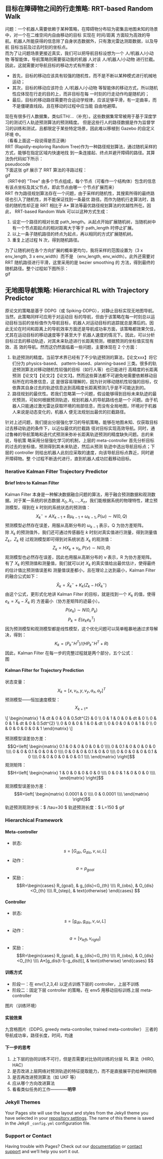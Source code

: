 ## 目标在障碍物之间的行走策略: RRT-based Random Walk
问题：一个机器人需要依赖于某种策略，在障碍物分布较为密集且地图未知的场景中，对一个在二维空间内自由移动的目标
实现在 时间/距离 方面较为高效的导航。机器人所能获得的信息除了自身状态数据外，只有激光雷达测距数据，以及导航
目标当前及过去时刻的坐标点。  
而为了让问题场景更接近真实，我们可以把导航目标设想为一个 人/机器人/小动物 等智能体，导航策略则需要驱动我的机器
人对该 人/机器人/小动物 进行拦截。因此，这就需要对导航目标的移动方式有所要求：  
- 首先，目标的移动应该具有较强的随机性，而不是不断以某种模式进行机械地运动；
- 其次，目标的移动应该符合 人/机器人/小动物 等智能体的移动方式，所以随机性应体现在行走的目的上，而非目标在每
  一时刻的行走动作均是随机的；
- 最后，目标的移动路径需要符合运动学规律，应该足够平滑，有一定曲率，而不是僵硬直线段。且在移动的过程中应当能
  自由地避障。  

现在有很多行人数据集，类似ETH/...（补充）。这些数据集常常被用于基于深度学习的测试行人轨迹预测算法的预测精度。
但是这些行人的路径数据是作为监督学习的训练和测试，且都限定于某些特定场景，因此难以移植到 Gazebo 的自定义环境
中。  
（看看上面这一段说得是否正确）  
RRT (Rapidly-exploring Random Tree)作为一种路径规划算法，通过随机采样的方式，能够在指定区域内快速地找
到一条连接起、终点并避开障碍的路径。其算法伪代码如下所示：  
pseudocode  
下面这张 gif 展示了 RRT 算法的寻路过程：  
gif  
（RRT中的 "Tree" 由多个节点组成，每个节点（可看作一个结构体）包含的信息有该点坐标及其父节点，即此节点由哪一
个节点扩展而来）  
RRT 作为路径规划算法存在一个问题，由于采样的随机性，其搜索所得的最终路径也引入了随机性，并不能保证找到一条最优
路径。而作为随机行走算法时，路径的随机性却正是 RRT 相比于 A* 算法等最优路径规划算法的优越性所在。因此，
RRT-based Random Walk 可以以这种方式生成：
1. 设定一个路径的相对长度 path_length。从起点开始扩展随机树，当随机树中有一个节点距起点的相对距离大于等于
path_length 时停止扩展。
2. 以上一条子随机路径的终点为起点，再以相同的方式扩展随机树。
3. 重复上述过程 N 次，得到随机路径。

为了让随机树在各个方向扩展的概率更均匀，我将采样的范围设置为（3 x env_length, 3 x env_width）而不是
（env_length, env_width）。此外还需要对 RRT 随机路径进行平滑，这里采用的是 bezier smoothing 的
方法，得到最终的随机路径。整个过程如下图所示：  
gif  
## 无地图导航策略: Hierarchical RL with Trajectory Predictor
原论文的策略是基于 DDPG（或 Spiking-DDPG），对静止目标实现无地图导航。当然，此策略同样可应用于对运动目
标的导航，但由于该策略在每一时刻总以运动目标当前的坐标值作为导航目标，机器人对运动目标的追踪就总是滞后的。因
此无论在时间和距离上的导航效率方面还是导航成功率方面，该策略都效果欠佳，尤其在运动目标的移动速度等于甚至大于
机器人速度的情况下。因此，可以分析目标过去的移动轨迹，对其未来轨迹进行长距离预测，根据预测的坐标值实现有效、高
效的导航。然而这仍然面临着一些问题，主要体现在 2 个方面：
1. 轨迹预测的精度。当前学术界已经有了不少轨迹预测的算法，【论文xxx】将它们分为 physics-based、
   pattern-based、planning-based 三类。很多的轨迹预测算法对移动随机性较强的目标（如行人等）也已能进行
   高精度的长距离预测【论文1】【论文2】【论文3】。然而这些算法都不可避免地需要依赖移动目标所在的场景信息，这
   是很容易理解的，因为针对移动随机性较强的目标，仅依靠其自身过去的轨迹信息达到高精度长距离预测几乎是不可能达到的。
2. 路径规划的最优性。若我们忽略第一个问题，假设能够得到目标未来轨迹的最优预测，可如何根据预测轨迹，规划机器人的导航路线也是一个
   问题。由于机器人只能通过激光雷达获取环境的局部信息，而没有全局地图，环境对于机器人来说是动态变化的，机器人
   便无法规划出最优的拦截路径。  

针对上述问题，我们提出分层强化学习的导航策略，能够在地图未知、仅获取目标过去移动轨迹的条件下，以近似最优的拦截路
径对目标实现高效导航。同时，通过鲁棒的导航策略和迭代式预测来弥补长距离轨迹预测的精度缺失问题。总的来说，导航策
略采用分层强化学习的机制，上层的 meta-controller 首先分析目标的过去的坐标值，预测得到其未来轨迹，然后从预测
轨迹中选出导航目标点；下层的 controller 则给出机器人此刻应采取的速度，向该导航目标点靠近，同时避开障碍物。整
个过程不断迭代进行，直到机器人成功拦截移动目标。
### Iterative Kalman Filter Trajectory Predictor
#### Brief Intro to Kalman Filter
Kalman Filter 本身是一种解决数据融合问题的算法，用于融合预测数据和观测数据。对于某一系统的状态数据
$X_{0},X_{1},...,X_{n}$，我们能根据系统的物理特性，建立预测模型，得到在 $k$ 时刻的系统状态的预测值：
$$X_{k}^{-}=AX_{k-1}+B\mu_{k-1}+\omega_{k-1},  P(\omega)\sim N(0, Q) $$
预测模型必然存在误差，用服从高斯分布的 $\omega_{k-1}$ 表示，Q 为协方差矩阵。  
除 $X_{k}$ 的预测值外，我们还可通过传感器在 $k$ 时刻对真实值进行测量，得到测量值 $Z_{k}$，$Z_{k}$ 经
过观测模型即可得到对系统状态 $X_{k}$ 的观测值：
$$Z_{k}=HX_{k}+\nu_{k},  P(\nu)\sim N(0, R)$$
观测模型也必然存在误差，因此也用服从高斯分布的 $\nu$ 表示，R 为协方差矩阵。  
有了 $X_{k}$ 的预测值和测量值，我们就可以对 $X_{k}$ 的真实值给出最优估计，使得最终的估计值比预测值误差和
测量值误差都小，且在理论上达到最小，Kalman Filter 的融合公式如下：  
$$\hat X_{k}=\hat X_{k}^{-}+K_{k}(Z_{k}-H\hat X_{k}^{-})$$
由这个公式，更形式化地讲 Kalman Filter 的目标，就是找到一个 $K_{k}$ 的值，使得 $e_{k}=X_{k}-\hat X_{k}$ 的
方差最小（协方差矩阵的迹最小）。
$$P(e_{k})\sim N(0, P_{k})$$
$$P_{k}=E(e_{k}e_{k}^{T})$$
因为预测模型和观测模型都是线性模型，这个优化问题可以简单粗暴地通过求导解决，得到：
$$K_{k}=(P_{k}^{-}H^{T})/(HP_{k}^{-}H^{T}+R)$$
因此，Kalman Filter 在每一步的完整过程就是两个部分，五个公式：  
图  
#### Kalman Filter for Trajectory Prediction  
状态变量：
$$X_{k}=[x, v_{x}, y, v_{y}, a_{x}, a_{y}]^{T}$$
预测模型——恒加速度模型：
$$X_{k+1}=$$

\\\[
\begin{matrix}
 1 & dt & 0 & 0 & 0.5dt^{2} & 0 \\\\
 0 & 1 & 0 & 0 & dt & 0 \\\\
 0 & 0 & 1 & dt & 0 & 0.5dt^{2} \\\\
 0 & 0 & 0 & 1 & 0 & dt \\\\
 0 & 0 & 0 & 0 & 1 & 0 \\\\
 0 & 0 & 0 & 0 & 0 & 1 
\end{matrix}
\\\]

预测模型误差协方差：
$$Q=\left[
\begin{matrix}
 0.1 & 0 & 0 & 0 & 0 & 0 \\\\
 0 & 0.1 & 0 & 0 & 0 & 0 \\\\
 0 & 0 & 0.1 & 0 & 0 & 0 \\\\
 0 & 0 & 0 & 0.1 & 0 & 0 \\\\
 0 & 0 & 0 & 0 & 0.1 & 0 \\\\
 0 & 0 & 0 & 0 & 0 & 0.1 \\\\
\end{matrix}
\right]$$
观测矩阵：
$$H=\left[
\begin{matrix}
 1 & 0 & 0 & 0 & 0 & 0 \\\\
 0 & 0 & 1 & 0 & 0 & 0 \\\\
\end{matrix}
\right]$$
观测模型误差协方差：
$$R=\left[
\begin{matrix}
 0.0001 & 0 \\\\
 0 & 0.0001 \\\\
\end{matrix}
\right]$$
轨迹预测观测步长：$ /tau=30 $
轨迹预测长度：$ L=150 $
gif    
### Hierarchical Framework
#### Meta-controller
- 状态:
$$s=[G_{dir}, G_{dis}, v, \omega, L]$$
- 动作：
$$a=p_{goal}$$
- 奖励：
$$R=\begin{cases}
  R_{goal}, & g_{dis}<G_{th} \\\\
  R_{obs}, & O_{dis}<O_{th} \\\\
  R_{step}, & text{otherwise}
\end{cases}
$$

#### Controller
- 状态:
$$s=[g_{dir}, g_{dis}, v, \omega, L]$$
- 动作：
$$a=[v_{left}, v_{right}]$$
- 奖励：
$$R=\begin{cases}
  R_{goal}, & g_{dis}<G_{th} \\\\
  R_{obs}, & O_{dis}<O_{th} \\\\
  A*[g_dis(t-1)-g_dis(t)], & text{otherwise}
\end{cases}
$$
  
#### 训练方式
- 阶段一：在 env(1,2,3,4) 以定点训练下层的 controller，上层不训练
- 阶段二：固定下层 controller 的策略，在 env5 用移动目标训练上层 meta-controller

图片（训练环境）  
#### 实验效果
九宫格图片（DDPG, greedy meta-controller, trained meta-controller）
三者的导航成功率，路径长度，时间，均速
#### 下一步的思考
1. 上下层的协同训练不可行，但是否需要对比协同训练的分层 RL 算法（HIRO, HAC）
2. 是否改进上层网络对预测轨迹的特征提取能力，而不是直接展平扔给神经网络
3. 是否再改进预测算法（如 UKF 等）
4. 应从哪个方向改进算法
5. 看看类似任务的工作————**明早**

### Jekyll Themes

Your Pages site will use the layout and styles from the Jekyll theme you have selected in your [repository settings](https://github.com/Toyoid/toyoid.github.io/settings/pages). The name of this theme is saved in the Jekyll `_config.yml` configuration file.

### Support or Contact

Having trouble with Pages? Check out our [documentation](https://docs.github.com/categories/github-pages-basics/) or [contact support](https://support.github.com/contact) and we’ll help you sort it out.
